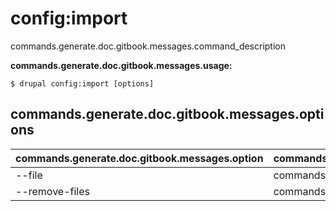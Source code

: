 # config:import
commands.generate.doc.gitbook.messages.command_description

**commands.generate.doc.gitbook.messages.usage:**
```
$ drupal config:import [options] 
```

## commands.generate.doc.gitbook.messages.options
commands.generate.doc.gitbook.messages.option | commands.generate.doc.gitbook.messages.details
-------|-------------
--file | commands.config.import.option.file
--remove-files | commands.config.import.option.keep-files
